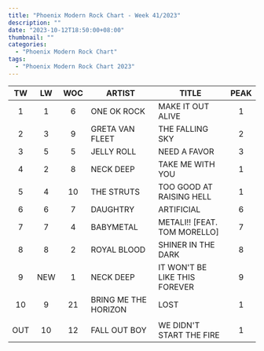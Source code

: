 ```yaml
---
title: "Phoenix Modern Rock Chart - Week 41/2023"
description: ""
date: "2023-10-12T18:50:00+08:00"
thumbnail: ""
categories:
  - "Phoenix Modern Rock Chart"
tags:
  - "Phoenix Modern Rock Chart 2023"
---
```

<!--more-->
|TW|LW|WOC|ARTIST|TITLE|PEAK|
|:----:|:----:|:----:|----|----|:----:|
|1|1|6|ONE OK ROCK|MAKE IT OUT ALIVE|1|
|2|3|9|GRETA VAN FLEET|THE FALLING SKY|2|
|3|5|5|JELLY ROLL|NEED A FAVOR|3|
|4|2|8|NECK DEEP|TAKE ME WITH YOU|1|
|5|4|10|THE STRUTS|TOO GOOD AT RAISING HELL|1|
|6|6|7|DAUGHTRY|ARTIFICIAL|6|
|7|7|4|BABYMETAL|METALI!! [FEAT. TOM MORELLO]|7|
|8|8|2|ROYAL BLOOD|SHINER IN THE DARK|8|
|9|NEW|1|NECK DEEP|IT WON'T BE LIKE THIS FOREVER|9|
|10|9|21|BRING ME THE HORIZON|LOST|1|
| | | | | | |
|OUT|10|12|FALL OUT BOY|WE DIDN'T START THE FIRE|1|
